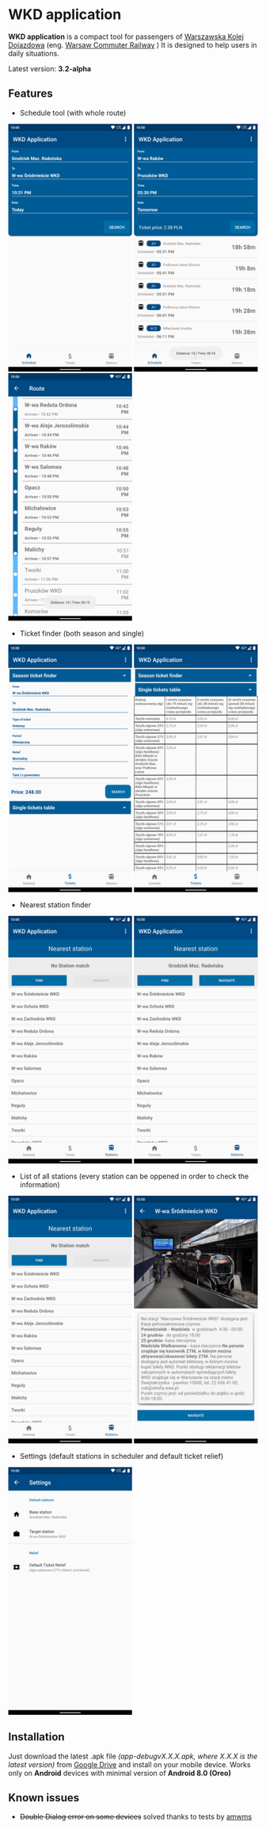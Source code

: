 # WKD application
**WKD application** is a compact tool for passengers of
[Warszawska Kolej Dojazdowa](http://www.wkd.com.pl/) (eng. [Warsaw Commuter Railway](http://www.wkd.com.pl/en/) )
It is designed to help users in daily situations.

Latest version:
**3.2-alpha**

## Features
- Schedule tool (with whole route)

<img src="img/Screenshot_20200310-223147.png" width="250"> <img src="img/Screenshot_20200310-223214.png" width="250"> <img src="img/Screenshot_20200310-223321.png" width="250">
- Ticket finder (both season and single)

<img src="img/Screenshot_20200310-223239.png" width="250"> <img src="img/Screenshot_20200310-223246.png" width="250">
- Nearest station finder

<img src="img/Screenshot_20200310-223257.png" width="250"> <img src="img/Screenshot_20200310-223301.png" width="250">
- List of all stations (every station can be oppened in order to check the information)

<img src="img/Screenshot_20200310-223257.png" width="250"> <img src="img/Screenshot_20200310-223306.png" width="250">
- Settings (default stations in scheduler and default ticket relief)


<img src="img/Screenshot_20200310-223220.png" width="250">

## Installation
Just download the latest .apk file *(app-debugvX.X.X.apk, where X.X.X is the latest version)* from [Google Drive](https://drive.google.com/drive/folders/11cCk1WYLW4fcndNYn5KUOUNRMHgx0iKL?usp=sharing)
and install on your mobile device. Works only on **Android** devices with minimal version of **Android 8.0 (Oreo)**

## Known issues
- ~~Double Dialog error on some devices~~ solved thanks to tests by [amwms](https://github.com/amwms)

